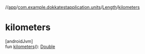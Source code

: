 //[app](../../../index.md)/[com.example.dokkatestapplication.units](../index.md)/[Length](index.md)/[kilometers](kilometers.md)

# kilometers

[androidJvm]\
fun [kilometers](kilometers.md)(): [Double](https://kotlinlang.org/api/latest/jvm/stdlib/kotlin/-double/index.html)
